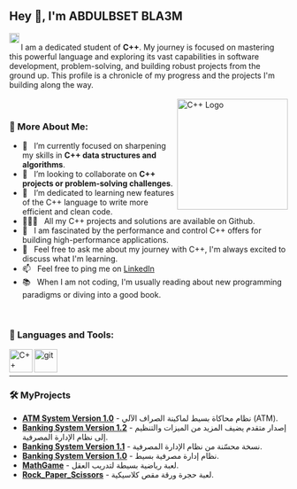 ## Hey 👋, I'm ABDULBSET BLA3M

<a href='https://www.linkedin.com/in/abdalbaset-983866385/'><img align='left' alt="linkedin" src="https://raw.githubusercontent.com/rahul-jha98/rahul-jha98/561d474902b59c7429ec22bb73e225696c27b202/assets/linkedin.svg" height='18px'/></a>
<br>
I am a dedicated student of **C++**. My journey is focused on mastering this powerful language and exploring its vast capabilities in software development, problem-solving, and building robust projects from the ground up. This profile is a chronicle of my progress and the projects I'm building along the way.
<br/>
<br/>
<img align="right" alt="C++ Logo" src="https://upload.wikimedia.org/wikipedia/commons/thumb/1/18/ISO_C%2B%2B_Logo.svg/1200px-ISO_C%2B%2B_Logo.svg.png" width="200px"/>
  
### 🧐 More About Me:

- 🔭 &nbsp; I’m currently focused on sharpening my skills in **C++ data structures and algorithms**.
- 🤝 &nbsp; I’m looking to collaborate on **C++ projects or problem-solving challenges**.
- 🌱 &nbsp; I’m dedicated to learning new features of the C++ language to write more efficient and clean code.
- 👨🏻‍💻 &nbsp; All my C++ projects and solutions are available on Github.
- 🎨 &nbsp; I am fascinated by the performance and control C++ offers for building high-performance applications.
- 💬 &nbsp; Feel free to ask me about my journey with C++, I'm always excited to discuss what I'm learning.
- 📫 &nbsp; Feel free to ping me on [LinkedIn](https://www.linkedin.com/in/abdalbaset-983866385/)
- 📚 &nbsp; When I am not coding, I'm usually reading about new programming paradigms or diving into a good book.

<br>

### 🔨 Languages and Tools:
<a href="https://isocpp.org/" target="_blank"><img align="left" alt="C++" height ="42px" src="https://cdn.jsdelivr.net/gh/devicons/devicon/icons/cplusplus/cplusplus-original.svg"></a>
<a href="https://git-scm.com/" target="_blank"> <img src="https://cdn.jsdelivr.net/gh/devicons/devicon/icons/git/git-original.svg" align="left" alt="git" height='42px'/> </a>
<br>
<br>

---

### 🛠️ MyProjects
- **[ATM System Version 1.0](https://github.com/abdallbaset/Problem-Solving/commit/af7a742462a7e6d0073b2a12e25b527119a26c96)** - نظام محاكاة بسيط لماكينة الصراف الآلي (ATM).
- **[Banking System Version 1.2]((https://github.com/abdallbaset/Problem-Solving/blob/main/Banking%20System%20Version%201.2.cpp))** - إصدار متقدم يضيف المزيد من الميزات والتنظيم إلى نظام الإدارة المصرفية.
- **[Banking System Version 1.1](https://github.com/abdallbaset/Problem-Solving/blob/main/Banking%20System%20Version%201.1.cpp)** - نسخة محسّنة من نظام الإدارة المصرفية.
- **[Banking System Version 1.0](https://github.com/abdallbaset/Problem-Solving/blob/main/Banking%20System%20Version%201.0.cpp)** - نظام إدارة مصرفية بسيط.
- **[MathGame](https://github.com/abdallbaset/Problem-Solving/blob/main/MathGame%20_project%20%232.cpp)** - لعبة رياضية بسيطة لتدريب العقل.
- **[Rock_Paper_Scissors](https://github.com/abdallbaset/Problem-Solving/blob/main/Rock_Paper_Scissors%20_project%20%231.cpp)** - لعبة حجرة ورقة مقص كلاسيكية.
